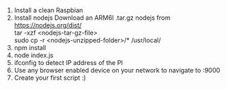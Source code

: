 1) Install a clean Raspbian
1) Install nodejs
Download an ARM6l .tar.gz nodejs from https://nodejs.org/dist/  
tar -xzf \<nodejs-tar-gz-file>  
sudo cp -r \<nodejs-unzipped-folder>/* /usr/local/  
1) npm install
1) node index.js
1) ifconfig to detect IP address of the PI
1) Use any browser enabled device on your network to navigate to <RPI-IP>:9000 
1) Create your first script :) 